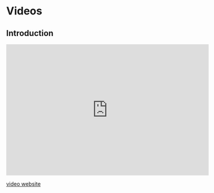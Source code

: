 Videos
======

Introduction
------------

<iframe width="540" height="350" 
src="https://www.youtube.com/embed/z1Gg_y_6-C0"
title="YouTube video player" frameborder="0" allow="accelerometer;
autoplay; clipboard-write; encrypted-media; gyroscope; picture-in-picture"
allowfullscreen>
</iframe>


[video website](https://www.youtube.com/embed/z1Gg_y_6-C0 ':include :type=iframe width=540px height=350px')